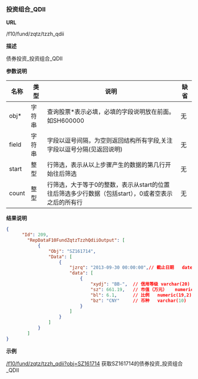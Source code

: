 
### 投资组合_QDII

**URL**

/f10/fund/zqtz/tzzh_qdii

**描述**

债券投资_投资组合_QDII 

**参数说明**

|名称|类型|说明|缺省|
| -------- | -------- | -------- | -------- |
|obj\*|字符串|查询股票\*表示必填，必填的字段说明放在前面。如SH600000|无|
|field|字符串|字段以逗号间隔，为空则返回结构所有字段,关注字段以逗号分隔(见返回说明)|无|
|start|整型|行筛选，表示从以上步骤产生的数据的第几行开始往后筛选|无|
|count|整型|行筛选，大于等于0的整数，表示从start的位置往后筛选多少行数据（包括start），0或者空表示之后的所有行|无|


**结果说明**

```json
{
      "Id": 209,
        "RepDataF10FundZqtzTzzhQdiiOutput": [
            {
                "Obj": "SZ161714",
                "Data": [
                    {
                        "jzrq": "2013-09-30 00:00:00",// 截止日期	datetime
                        "data": [
                            {
                                "xydj": "BB-",	// 信用等级	varchar(20)
                                "sz": 661.19,	// 市值（万元）	numeric(19,4)
                                "bl": 6.1, 		// 比例	numeric(19,2)
                                "bz": "CNY" 	// 币种	varchar(10)
                            }
                        ]
                    }
				]
			}
   	 	]
}
```

**示例**

[/f10/fund/zqtz/tzzh_qdii?obj=SZ161714]($APIHOST$/f10/fund/zqtz/tzzh_qdii?obj=SZ161714)
获取SZ161714的债券投资_投资组合_QDII 
